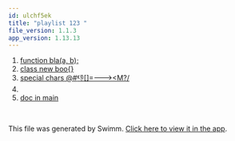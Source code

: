 ```yaml
---
id: ulchf5ek
title: "playlist 123 "
file_version: 1.1.3
app_version: 1.13.13
---
```


<!-- Steps - Do not remove this comment -->
1. [function bla(a, b);](function-blaa-b.rt5o6ia3.sw.md)
2. [class new boo{}](class-new-boo.gpxqf7gg.sw.md)
3. [special chars @#$%$👎[]=---><M?/](special-chars-m.k1159w5t.sw.md)
4. [<BaseClass> ](baseclass.m1v69ck9.sw.md)
5. [doc in main](doc-in-main.wmr0o6jw.sw.md)


<br/>

This file was generated by Swimm. [Click here to view it in the app](https://app.swimm.io/repos/Z2l0aHViJTNBJTNBZmxhc2slM0ElM0FuYWRhdi1zd2ltbQ==/playlists/ulchf5ek).
